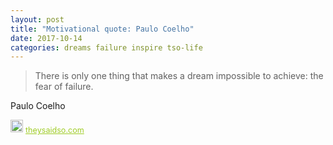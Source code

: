 ```yaml
---
layout: post
title: "Motivational quote: Paulo Coelho"
date: 2017-10-14
categories: dreams failure inspire tso-life
---
```

> There is only one thing that makes a dream impossible to achieve: the fear of failure.

Paulo Coelho

<span style="z-index:50;font-size:0.9em;"><img src="https://theysaidso.com/branding/theysaidso.png" height="20" width="20" alt="theysaidso.com"/><a href="https://theysaidso.com" title="Powered by quotes from theysaidso.com" style="color: #9fcc25; margin-left: 4px; vertical-align: middle;">theysaidso.com</a></span>
